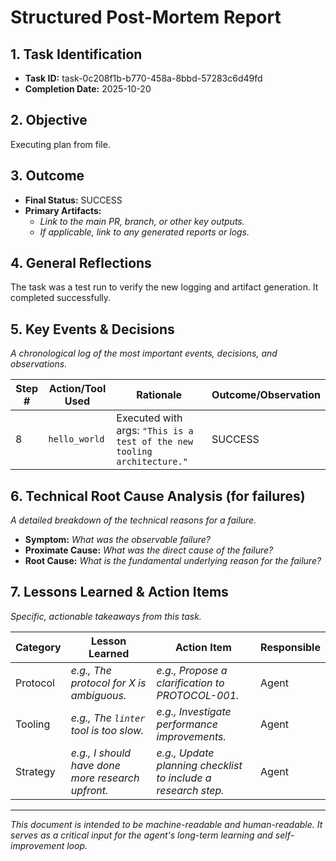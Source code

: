 # Structured Post-Mortem Report

## 1. Task Identification

- **Task ID:** task-0c208f1b-b770-458a-8bbd-57283c6d49fd
- **Completion Date:** 2025-10-20

## 2. Objective

Executing plan from file.

## 3. Outcome

- **Final Status:** SUCCESS
- **Primary Artifacts:**
    - *Link to the main PR, branch, or other key outputs.*
    - *If applicable, link to any generated reports or logs.*

## 4. General Reflections

The task was a test run to verify the new logging and artifact generation. It completed successfully.


## 5. Key Events & Decisions

*A chronological log of the most important events, decisions, and observations.*

| Step # | Action/Tool Used | Rationale | Outcome/Observation |
|---|---|---|---|
| 8 | `hello_world` | Executed with args: `"This is a test of the new tooling architecture."` | SUCCESS |


## 6. Technical Root Cause Analysis (for failures)

*A detailed breakdown of the technical reasons for a failure.*

- **Symptom:** *What was the observable failure?*
- **Proximate Cause:** *What was the direct cause of the failure?*
- **Root Cause:** *What is the fundamental underlying reason for the failure?*

## 7. Lessons Learned & Action Items

*Specific, actionable takeaways from this task.*

| Category | Lesson Learned | Action Item | Responsible |
|---|---|---|---|
| Protocol | *e.g., The protocol for X is ambiguous.* | *e.g., Propose a clarification to PROTOCOL-001.* | Agent |
| Tooling | *e.g., The `linter` tool is too slow.* | *e.g., Investigate performance improvements.* | Agent |
| Strategy | *e.g., I should have done more research upfront.* | *e.g., Update planning checklist to include a research step.* | Agent |

---
*This document is intended to be machine-readable and human-readable. It serves as a critical input for the agent's long-term learning and self-improvement loop.*
